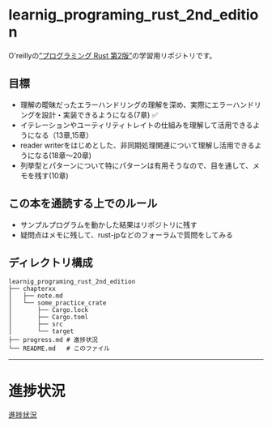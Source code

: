 # learnig_programing_rust_2nd_edition
O'reillyの[”プログラミング Rust 第2版”](https://www.oreilly.co.jp/books/9784873119786/)の学習用リポジトリです。

## 目標
- 理解の曖昧だったエラーハンドリングの理解を深め、実際にエラーハンドリングを設計・実装できるようになる(7章) ✅
- イテレーションやユーティリティトレイトの仕組みを理解して活用できるようになる（13章,15章）
- reader writerをはじめとした、非同期処理関連について理解し活用できるようになる(18章〜20章)
- 列挙型とパターンについて特にパターンは有用そうなので、目を通して、メモを残す(10章)

## この本を通読する上でのルール
- サンプルプログラムを動かした結果はリポジトリに残す
- 疑問点はメモに残して、rust-jpなどのフォーラムで質問をしてみる

## ディレクトリ構成
```
learnig_programing_rust_2nd_edition
├── chapterxx
│   ├── note.md
│   └── some_practice_crate
│       ├── Cargo.lock
│       ├── Cargo.toml
│       ├── src
│       └── target
├── progress.md # 進捗状況
└── README.md   # このファイル
```




----------------------------------

# 進捗状況

[進捗状況](./progress.md)




